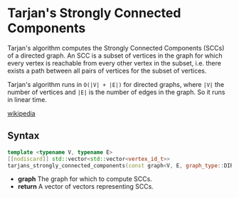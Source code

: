 # Tarjan's Strongly Connected Components

Tarjan's algorithm computes the Strongly Connected Components (SCCs) of a directed graph. An SCC is a subset of vertices
in the graph for which every vertex is reachable from every other vertex in the subset, i.e. there exists a path between
all pairs of vertices for the subset of vertices.

Tarjan's algorithm runs in `O(|V| + |E|)` for directed graphs, where `|V|` the number of vertices and `|E|` is the
number of edges in the graph. So it runs in linear time.

[wikipedia](https://en.wikipedia.org/wiki/Tarjan%27s_strongly_connected_components_algorithm)

## Syntax

```cpp
template <typename V, typename E>
[[nodiscard]] std::vector<std::vector<vertex_id_t>> 
tarjans_strongly_connected_components(const graph<V, E, graph_type::DIRECTED>& graph);
```

- **graph** The graph for which to compute SCCs.
- **return** A vector of vectors representing SCCs.